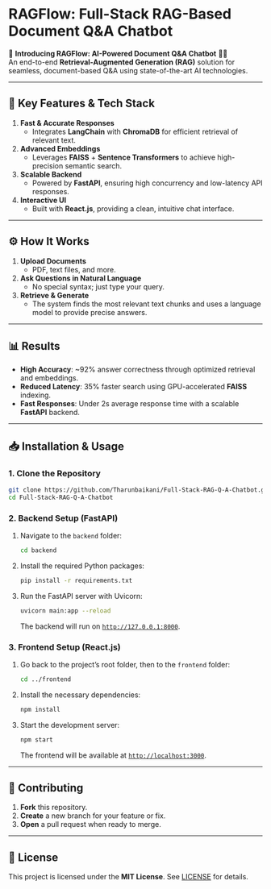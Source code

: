 
# RAGFlow: Full-Stack RAG-Based Document Q&A Chatbot

 

🚀 **Introducing RAGFlow: AI-Powered Document Q&A Chatbot** 📄🤖  
An end-to-end **Retrieval-Augmented Generation (RAG)** solution for seamless, document-based Q&A using state-of-the-art AI technologies.

---

## 📌 Key Features & Tech Stack

1. **Fast & Accurate Responses**  
   - Integrates **LangChain** with **ChromaDB** for efficient retrieval of relevant text.
2. **Advanced Embeddings**  
   - Leverages **FAISS** + **Sentence Transformers** to achieve high-precision semantic search.
3. **Scalable Backend**  
   - Powered by **FastAPI**, ensuring high concurrency and low-latency API responses.
4. **Interactive UI**  
   - Built with **React.js**, providing a clean, intuitive chat interface.

---

## ⚙️ How It Works

1. **Upload Documents**  
   - PDF, text files, and more.
2. **Ask Questions in Natural Language**  
   - No special syntax; just type your query.
3. **Retrieve & Generate**  
   - The system finds the most relevant text chunks and uses a language model to provide precise answers.

---

## 📊 Results

- **High Accuracy**: ~92% answer correctness through optimized retrieval and embeddings.  
- **Reduced Latency**: 35% faster search using GPU-accelerated **FAISS** indexing.  
- **Fast Responses**: Under 2s average response time with a scalable **FastAPI** backend.

---

## 📥 Installation & Usage

### 1. Clone the Repository
```bash
git clone https://github.com/Tharunbaikani/Full-Stack-RAG-Q-A-Chatbot.git
cd Full-Stack-RAG-Q-A-Chatbot
```

### 2. Backend Setup (FastAPI)
1. Navigate to the `backend` folder:
   ```bash
   cd backend
   ```
2. Install the required Python packages:
   ```bash
   pip install -r requirements.txt
   ```
3. Run the FastAPI server with Uvicorn:
   ```bash
   uvicorn main:app --reload
   ```
   The backend will run on [`http://127.0.0.1:8000`](http://127.0.0.1:8000).

### 3. Frontend Setup (React.js)
1. Go back to the project’s root folder, then to the `frontend` folder:
   ```bash
   cd ../frontend
   ```
2. Install the necessary dependencies:
   ```bash
   npm install
   ```
3. Start the development server:
   ```bash
   npm start
   ```
   The frontend will be available at [`http://localhost:3000`](http://localhost:3000).

---

## 🤝 Contributing

1. **Fork** this repository.  
2. **Create** a new branch for your feature or fix.  
3. **Open** a pull request when ready to merge.

---

## 📝 License

This project is licensed under the **MIT License**. See [LICENSE](LICENSE) for details.
```